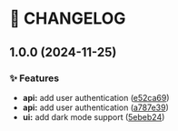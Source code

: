 # 🚦 CHANGELOG

## 1.0.0 (2024-11-25)

### ✨ Features

* **api:** add user authentication ([e52ca69](https://github.com/SungHo4119/semantic-release/commit/e52ca69be346cd4350485bcbf8e529ff9406cea8))
* **api:** add user authentication ([a787e39](https://github.com/SungHo4119/semantic-release/commit/a787e39b95b9e4de9390ff2d3c278695a178ade4))
* **ui:** add dark mode support ([5ebeb24](https://github.com/SungHo4119/semantic-release/commit/5ebeb24b9b7791de2fbb39a939eb50e1116aa4cb))
